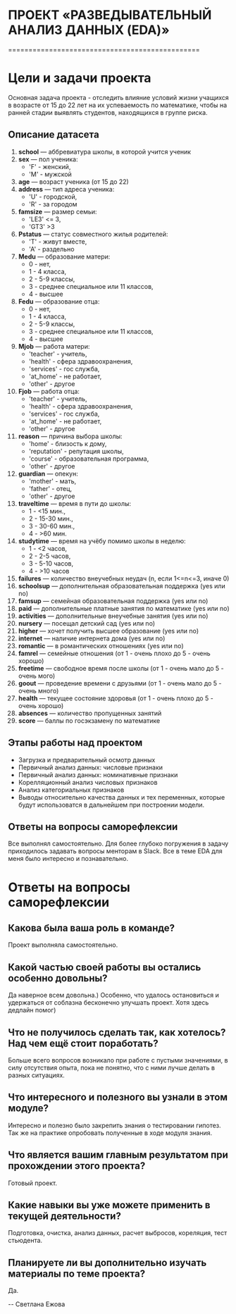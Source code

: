 # ПРОЕКТ «РАЗВЕДЫВАТЕЛЬНЫЙ АНАЛИЗ ДАННЫХ (EDA)»
===============================================

# Цели и задачи проекта
Основная задача проекта - отследить влияние условий жизни учащихся в возрасте от 15 до 22 лет на их успеваемость по математике, чтобы на ранней стадии выявлять студентов, находящихся в группе риска.


## Описание датасета

1. **school** — аббревиатура школы, в которой учится ученик
2. **sex** — пол ученика:
    * 'F' - женский,
    * 'M' - мужской
3. **age** — возраст ученика (от 15 до 22)
4. **address** — тип адреса ученика:
    * 'U' - городской,
    * 'R' - за городом
5. **famsize** — размер семьи:
    * 'LE3' <= 3,
    * 'GT3' >3
6. **Pstatus** — статус совместного жилья родителей:
    * 'T' - живут вместе,
    * 'A' - раздельно
7. **Medu** — образование матери:
    * 0 - нет,
    * 1 - 4 класса,
    * 2 - 5-9 классы,
    * 3 - среднее специальное или 11 классов,
    * 4 - высшее
8. **Fedu** — образование отца:
    * 0 - нет,
    * 1 - 4 класса,
    * 2 - 5-9 классы,
    * 3 - среднее специальное или 11 классов,
    * 4 - высшее
9. **Mjob** — работа матери:
    * 'teacher' - учитель,
    * 'health' - сфера здравоохранения,
    * 'services' - гос служба,
    * 'at_home' - не работает,
    * 'other' - другое
10. **Fjob** — работа отца:
    * 'teacher' - учитель,
    * 'health' - сфера здравоохранения,
    * 'services' - гос служба,
    * 'at_home' - не работает,
    * 'other' - другое
11. **reason** — причина выбора школы:
    * 'home' - близость к дому,
    * 'reputation' - репутация школы,
    * 'course' - образовательная программа,
    * 'other' - другое
12. **guardian** — опекун:
    * 'mother' - мать,
    * 'father' - отец,
    * 'other' - другое
13. **traveltime** — время в пути до школы:
    * 1 - <15 мин.,
    * 2 - 15-30 мин.,
    * 3 - 30-60 мин.,
    * 4 - >60 мин.
14. **studytime** — время на учёбу помимо школы в неделю:
    * 1 - <2 часов,
    * 2 - 2-5 часов,
    * 3 - 5-10 часов,
    * 4 - >10 часов
15. **failures** — количество внеучебных неудач (n, если 1<=n<=3, иначе 0)
16. **schoolsup** — дополнительная образовательная поддержка (yes или no)
17. **famsup** — семейная образовательная поддержка (yes или no)
18. **paid** — дополнительные платные занятия по математике (yes или no)
19. **activities** — дополнительные внеучебные занятия (yes или no)
20. **nursery** — посещал детский сад (yes или no)
21. **higher** — хочет получить высшее образование (yes или no)
22. **internet** — наличие интернета дома (yes или no)
23. **romantic** — в романтических отношениях (yes или no)
24. **famrel** — семейные отношения (от 1 - очень плохо до 5 - очень хорошо)
25. **freetime** — свободное время после школы (от 1 - очень мало до 5 - очень мого)
26. **goout** — проведение времени с друзьями (от 1 - очень мало до 5 - очень много)
27. **health** — текущее состояние здоровья (от 1 - очень плохо до 5 - очень хорошо)
28. **absences** — количество пропущенных занятий
29. **score** — баллы по госэкзамену по математике

## Этапы работы над проектом

* Загрузка и предварительный осмотр данных
* Первичный анализ данных: числовые признаки
* Первичный анализ данных: номинативные признаки
* Корелляционный анализ числовых признаков
* Анализ категориальных признаков
* Выводы относительно качества данных и тех переменных, которые будут использоватся в дальнейшем при построении модели.

## Ответы на вопросы саморефлексии

Все выполнял самостоятельно. Для более глубоко погружения в задачу приходилось задавать вопросы менторам в Slack.
Все в теме EDA для меня было интересно и познавательно.


# Ответы на вопросы саморефлексии
    
## Какова была ваша роль в команде?
Проект выполняла самостоятельно.

## Какой частью своей работы вы остались особенно довольны?
Да наверное всем довольна.)  Особенно, что удалось остановиться и удержаться от соблазна бесконечно улучшать проект.
Хотя здесь дедлайн помог)

## Что не получилось сделать так, как хотелось? Над чем ещё стоит поработать?
Больше всего вопросов возникало при работе с пустыми значениями, в силу отсутствия опыта, пока не понятно, что с ними лучше делать в разных ситуациях.

## Что интересного и полезного вы узнали в этом модуле?
Интересно и полезно было закрепить знания о тестировании гипотез. Так же на практике опробовать полученные в ходе модуля знания.

## Что является вашим главным результатом при прохождении этого проекта?
Готовый проект. 

## Какие навыки вы уже можете применить в текущей деятельности?
Подготовка, очистка, анализ данных, расчет выбросов, кореляция, тест стьюдента.

## Планируете ли вы дополнительно изучать материалы по теме проекта?
Да.


-- Светлана Ежова